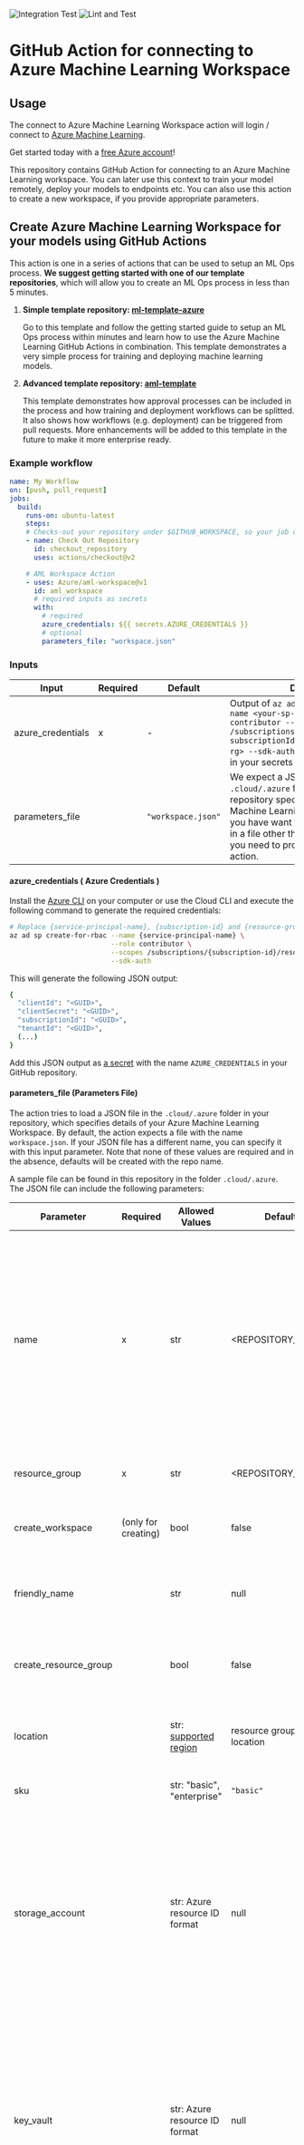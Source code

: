 ![Integration Test](https://github.com/Azure/aml-workspace/workflows/Integration%20Test/badge.svg?branch=master&event=push)
![Lint and Test](https://github.com/Azure/aml-workspace/workflows/Lint%20and%20Test/badge.svg?branch=master&event=push)


# GitHub Action for connecting to Azure Machine Learning Workspace


## Usage

The connect to Azure Machine Learning Workspace action will login / connect to [Azure Machine Learning](https://azure.microsoft.com/en-us/services/machine-learning/).

Get started today with a [free Azure account](https://azure.com/free/open-source)!

This repository contains GitHub Action for connecting to an Azure Machine Learning workspace. You can later use this context to train your model remotely, deploy your models to endpoints etc. You can also use this action to create a new workspace, if you provide appropriate parameters. 


## Create Azure Machine Learning Workspace for your models using GitHub Actions

This action is one in a series of actions that can be used to setup an ML Ops process. **We suggest getting started with one of our template repositories**, which will allow you to create an ML Ops process in less than 5 minutes.

1. **Simple template repository: [ml-template-azure](https://github.com/machine-learning-apps/ml-template-azure)**

    Go to this template and follow the getting started guide to setup an ML Ops process within minutes and learn how to use the Azure       Machine Learning GitHub Actions in combination. This template demonstrates a very simple process for training and deploying machine     learning models.

2. **Advanced template repository: [aml-template](https://github.com/Azure/aml-template)**

    This template demonstrates how approval processes can be included in the process and how training and deployment workflows can be       splitted. It also shows how workflows (e.g. deployment) can be triggered from pull requests. More enhancements will be added to this template in the future to make it more enterprise ready.
    
### Example workflow

```yaml
name: My Workflow
on: [push, pull_request]
jobs:
  build:
    runs-on: ubuntu-latest
    steps:
    # Checks-out your repository under $GITHUB_WORKSPACE, so your job can access it
    - name: Check Out Repository
      id: checkout_repository
      uses: actions/checkout@v2

    # AML Workspace Action
    - uses: Azure/aml-workspace@v1
      id: aml_workspace
      # required inputs as secrets
      with:
        # required
        azure_credentials: ${{ secrets.AZURE_CREDENTIALS }}
        # optional
        parameters_file: "workspace.json"
```

### Inputs

| Input | Required | Default | Description |
| ----- | -------- | ------- | ----------- |
| azure_credentials | x | - | Output of `az ad sp create-for-rbac --name <your-sp-name> --role contributor --scopes /subscriptions/<your-subscriptionId>/resourceGroups/<your-rg> --sdk-auth`. This should be stored in your secrets |
| parameters_file |  | `"workspace.json"` | We expect a JSON file in the `.cloud/.azure` folder in root of your repository specifying your Azure Machine Learning Workspace details. If you have want to provide these details in a file other than "workspace.json" you need to provide this input in the action. |

#### azure_credentials ( Azure Credentials ) 

Install the [Azure CLI](https://docs.microsoft.com/en-us/cli/azure/install-azure-cli?view=azure-cli-latest) on your computer or use the Cloud CLI and execute the following command to generate the required credentials:

```sh
# Replace {service-principal-name}, {subscription-id} and {resource-group} with your Azure subscription id and resource group name and any name for your service principle
az ad sp create-for-rbac --name {service-principal-name} \
                         --role contributor \
                         --scopes /subscriptions/{subscription-id}/resourceGroups/{resource-group} \
                         --sdk-auth
```

This will generate the following JSON output:

```sh
{
  "clientId": "<GUID>",
  "clientSecret": "<GUID>",
  "subscriptionId": "<GUID>",
  "tenantId": "<GUID>",
  (...)
}
```

Add this JSON output as [a secret](https://help.github.com/en/actions/configuring-and-managing-workflows/creating-and-storing-encrypted-secrets#creating-encrypted-secrets) with the name `AZURE_CREDENTIALS` in your GitHub repository.

#### parameters_file (Parameters File)

The action tries to load a JSON file in the `.cloud/.azure` folder in your repository, which specifies details of your Azure Machine Learning Workspace. By default, the action expects a file with the name `workspace.json`. If your JSON file has a different name, you can specify it with this input parameter. Note that none of these values are required and in the absence, defaults will be created with the repo name.

A sample file can be found in this repository in the folder `.cloud/.azure`. The JSON file can include the following parameters:

| Parameter           | Required | Allowed Values                           | Default    | Description |
| ------------------- | -------- | ---------------------------------------- | ---------- | ----------- |
| name                | x        | str                                      | <REPOSITORY_NAME> | The workspace name. The name must be between 2 and 32 characters long. The first character of the name must be alphanumeric (letter or number), but the rest of the name may contain alphanumerics, hyphens, and underscores. Whitespace is not allowed. |
| resource_group       | x        | str                                      | <REPOSITORY_NAME> | The Azure resource group that contains the workspace. |
| create_workspace     | (only for creating) | bool                   | false      | Indicates whether to create the workspace if it doesn't exist. |
| friendly_name        |          | str                                      | null       | A friendly name for the workspace that can be displayed in the UI. |
| create_resource_group |          | bool                     | false       | Indicates whether to create the resource group if it doesn't exist. |
| location            |          | str: [supported region](https://azure.microsoft.com/global-infrastructure/services/?products=machine-learning-service) | resource group location | The location of the workspace. The parameter defaults to the resource group location. |
| sku                 |          | str: "basic", "enterprise"               | `"basic"`    | The SKU name (also referred as edition). |
| storage_account      |          | str: Azure resource ID format            | null       | An existing storage account in the Azure resource ID format (see example JSON file in `.cloud/.azure`). The storage will be used by the workspace to save run outputs, code, logs etc. If None, a new storage account will be created. |
| key_vault            |          | str: Azure resource ID format            | null       | An existing key vault in the Azure resource ID format (see example JSON file in `.cloud/.azure`). The key vault will be used by the workspace to store credentials added to the workspace by the users. If None, a new key vault will be created. |
| app_insights         |          | str: Azure resource ID format            | null       | An existing Application Insights in the Azure resource ID format (see example JSON file in `.cloud/.azure`). The Application Insights will be used by the workspace to log webservices events. If None, a new Application Insights will be created. |
| container_registry   |          | str: Azure resource ID format            | null       | An existing container registry in the Azure resource ID format (see example JSON file in `.cloud/.azure`). The container registry will be used by the workspace to pull and push both experimentation and webservices images. If None, a new container registry will be created only when needed and not along with workspace creation. |
| cmk_key_vault         |          | str: Azure resource ID format            | null       | The key vault containing the customer managed key in the Azure resource ID format (see example JSON file in `.cloud/.azure`). |
| resource_cmk_uri      |          | str: key URI of the customer managed key | null       | The key URI of the customer managed key to encrypt the data at rest (see example JSON file in `.cloud/.azure`). |
| hbi_workspace        |          | bool                       | false      | Specifies whether the customer data is of High Business Impact(HBI), i.e., contains sensitive business information. The default value is False. When set to True, downstream services will selectively disable logging. |

Please visit [this website](https://docs.microsoft.com/en-us/python/api/azureml-core/azureml.core.workspace(class)?view=azure-ml-py#create-name--auth-none--subscription-id-none--resource-group-none--location-none--create-resource-group-true--sku--basic---friendly-name-none--storage-account-none--key-vault-none--app-insights-none--container-registry-none--cmk-keyvault-none--resource-cmk-uri-none--hbi-workspace-false--default-cpu-compute-target-none--default-gpu-compute-target-none--exist-ok-false--show-output-true-) for more details.

### Outputs

The action writes the workspace Azure Resource Manager (ARM) properties to a config file, which will be implicitly picked by all Azure Machine Learning GitHub Actions following this one, to interact with the workspace.

| Output Path                            | Description                                                             |
|--------------------------------------- | ----------------------------------------------------------------------- |
| `GITHUB_WORKSPACE/aml_arm_config.json` | configurations to be passed to additional steps for using the workspace |

### Other Azure Machine Learning Actions

- [aml-workspace](https://github.com/Azure/aml-workspace) - Connects to or creates a new workspace
- [aml-compute](https://github.com/Azure/aml-compute) - Connects to or creates a new compute target in Azure Machine Learning
- [aml-run](https://github.com/Azure/aml-run) - Submits a ScriptRun, an Estimator or a Pipeline to Azure Machine Learning
- [aml-registermodel](https://github.com/Azure/aml-registermodel) - Registers a model to Azure Machine Learning
- [aml-deploy](https://github.com/Azure/aml-deploy) - Deploys a model and creates an endpoint for the model

### Contributing

This project welcomes contributions and suggestions.  Most contributions require you to agree to a
Contributor License Agreement (CLA) declaring that you have the right to, and actually do, grant us
the rights to use your contribution. For details, visit https://cla.opensource.microsoft.com.

When you submit a pull request, a CLA bot will automatically determine whether you need to provide
a CLA and decorate the PR appropriately (e.g., status check, comment). Simply follow the instructions
provided by the bot. You will only need to do this once across all repos using our CLA.

This project has adopted the [Microsoft Open Source Code of Conduct](https://opensource.microsoft.com/codeofconduct/).
For more information see the [Code of Conduct FAQ](https://opensource.microsoft.com/codeofconduct/faq/) or
contact [opencode@microsoft.com](mailto:opencode@microsoft.com) with any additional questions or comments.

